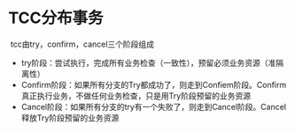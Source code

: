 # TCC分布事务

​	tcc由try，confirm，cancel三个阶段组成

- try阶段：尝试执行，完成所有业务检查（一致性），预留必须业务资源（准隔离性）
- Confirm阶段：如果所有分支的Try都成功了，则走到Confiem阶段。Confirm真正执行业务，不做任何业务检查，只是用Try阶段预留的业务资源
- Cancel阶段：如果所有分支的try有一个失败了，则走到Cancel阶段。Cancel释放Try阶段预留的业务资源
